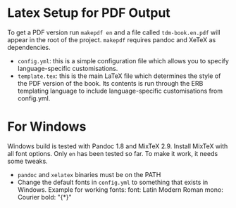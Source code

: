 # Latex Setup for PDF Output

To get a PDF version run `makepdf en` and a file called
`tdm-book.en.pdf` will appear in the root of the project. `makepdf` requires
pandoc and XeTeX as dependencies.

* `config.yml`: this is a simple configuration file which allows you to
  specify language-specific customisations.
* `template.tex`: this is the main LaTeX file which determines the style of the
  PDF version of the book. Its contents is run through the ERB templating
  language to include language-specific customisations from config.yml.


# For Windows

Windows build is tested with Pandoc 1.8 and MixTeX 2.9. Install MixTeX with all
font options. Only `en` has been tested so far. To make it work, it needs some
tweaks.

* `pandoc` and `xelatex` binaries must be on the PATH
* Change the default fonts in `config.yml` to something that exists in Windows.
  Example for working fonts:
    font: Latin Modern Roman
    mono: Courier
    bold: "{*}"

